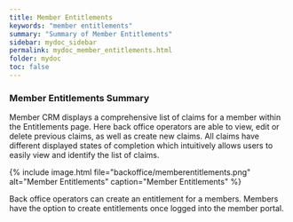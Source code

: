 ```yaml
---
title: Member Entitlements
keywords: "member entitlements"
summary: "Summary of Member Entitlements"
sidebar: mydoc_sidebar
permalink: mydoc_member_entitlements.html
folder: mydoc
toc: false
---
```


### Member Entitlements Summary

Member CRM displays a comprehensive list of claims for a member within the Entitlements page. Here back office operators are able to view, edit or delete previous claims, as well as create new claims.
All claims have different displayed states of completion which intuitively allows users to easily view and identify the list of claims.

{% include image.html file="backoffice/memberentitlements.png" alt="Member Entitlements" caption="Member Entitlements" %}

Back office operators can create an entitlement for a members. Members have the option to create entitlements once logged into the member portal.
